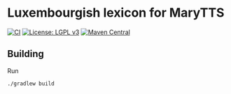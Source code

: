 Luxembourgish lexicon for MaryTTS
=================================

[![CI](https://github.com/marytts/marytts-lexicon-lb/actions/workflows/main.yml/badge.svg)](https://github.com/marytts/marytts-lexicon-lb/actions/workflows/main.yml)
[![License: LGPL v3](https://img.shields.io/badge/License-LGPL%20v3-blue.svg)](https://www.gnu.org/licenses/lgpl-3.0)
[![Maven Central](https://maven-badges.herokuapp.com/maven-central/de.dfki.mary/marytts-lexicon-lb/badge.svg)](https://mvnrepository.com/artifact/de.dfki.mary/marytts-lexicon-lb)

Building
--------

Run

    ./gradlew build
